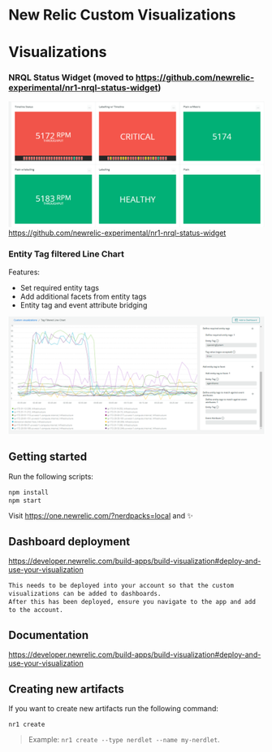 # New Relic Custom Visualizations

# Visualizations

### NRQL Status Widget (moved to https://github.com/newrelic-experimental/nr1-nrql-status-widget)

![NRQL Status Widget](images/nrql-status-widget-1.png)
https://github.com/newrelic-experimental/nr1-nrql-status-widget

### Entity Tag filtered Line Chart

Features:

- Set required entity tags
- Add additional facets from entity tags
- Entity tag and event attribute bridging

![Entity tag filtered line chart](images/tag-filtered-line-chart-1.png)

## Getting started

Run the following scripts:

```
npm install
npm start
```

Visit https://one.newrelic.com/?nerdpacks=local and :sparkles:

## Dashboard deployment

https://developer.newrelic.com/build-apps/build-visualization#deploy-and-use-your-visualization

```
This needs to be deployed into your account so that the custom visualizations can be added to dashboards.
After this has been deployed, ensure you navigate to the app and add to the account.
```

## Documentation

https://developer.newrelic.com/build-apps/build-visualization#deploy-and-use-your-visualization

## Creating new artifacts

If you want to create new artifacts run the following command:

```
nr1 create
```

> Example: `nr1 create --type nerdlet --name my-nerdlet`.
